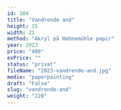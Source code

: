 ```yaml
---
id: 104
title: "Vandrende and"
height: 15
width: 21
method: "Akryl på Hahnemühle papir"
year: 2023
price: "400"
exPrice: ""
status: "privat"
fileName: "2023-vandrende-and.jpg"
medie: "paperpainting"
draft: "False"
slug: "vandrende-and"
weight: "220"
---
```

